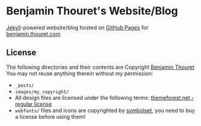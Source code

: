 # Benjamin Thouret's Website/Blog

[Jekyll](http://github.com/mojombo/jekyll)-powered website/blog hosted
on [GitHub Pages](http://pages.github.com/) for
[benjamin.thouret.com](http://benjamin.thouret.com)

## License

The following directories and their contents are Copyright [Benjamin Thouret](mailto:ben@2ret.com)
You may not reuse anything therein without my permission:

* `_posts/`
* `images/my_copyright/`
* All design files are licensed under the following terms: [themeforest.net - regular license](http://themeforest.net/licenses/regular_extended)
* `webfonts/` files and icons are copyrighted by [symbolset](http://symbolset.com/), you need to buy a license before using them!
